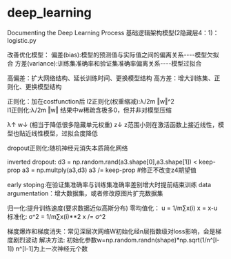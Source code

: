 # deep_learning
Documenting the Deep Learning Process
基础逻辑架构模型(2隐藏层4：1)：logistic.py

改善优化模型：
偏差(bias):模型的预测值与实际值之间的偏离关系----模型欠拟合
方差(variance):训练集准确率和验证集准确率偏离关系----模型过拟合

高偏差：扩大网络结构、延长训练时间、更换模型结构
高方差：增大训练集、正则化、更换模型结构

正则化：加在costfunction后
l2正则化(权重缩减):λ/2m ‖w‖^2      
l1正则化:λ/2m ‖w‖        结果中w稀疏含极多0，但并非对模型压缩

λ↑ w↓ (相当于降低很多隐藏单元权重) z↓ z范围小则在激活函数上接近线性，模型也贴近线性模型，过拟合度降低

dropout正则化:随机神经元消失本质简化网络

inverted dropout:
d3 = np.random.rand(a3.shape[0],a3.shape[1]) < keep-prop
a3 = np.multply(a3,d3)
a3 /= keep-prop #修正不改变z4期望值

early stoping:在验证集准确率与训练集准确率差别增大时提前结束训练
data argumentation：增大数据集，或者修改原图片扩充数据集

归一化:提升训练速度(要求数据近似高斯分布)
零均值化：
u = 1/m∑x(i)
x = x-u
标准化:
σ^2 = 1/m∑x(i)**2
x /= σ^2 

梯度爆炸和梯度消失：常见深层次网络W初始化经n层指数级对loss影响，会是梯度剧烈波动
解决方法:
初始化参数w=np.random.randn(shape)*np.sqrt(1/n^[l-1])
n^[l-1]为上一次神经元个数

